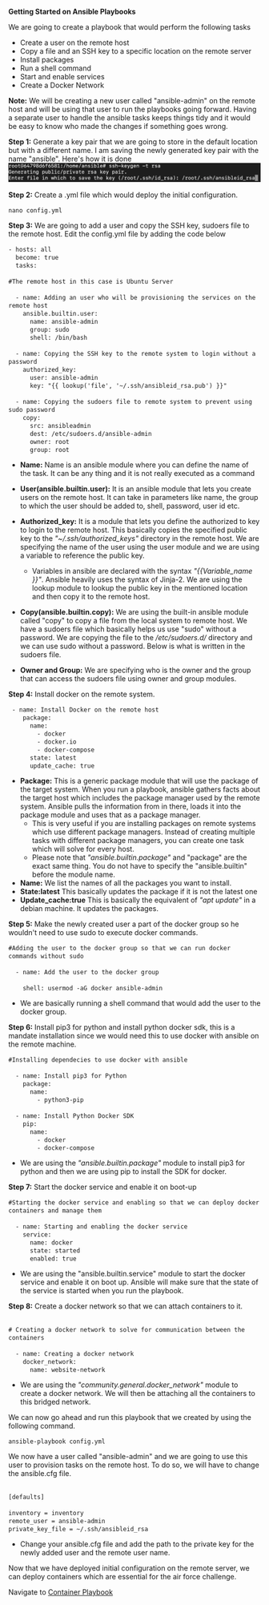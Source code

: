 **Getting Started on Ansible Playbooks**

We are going to create a playbook that would perform the following tasks

- Create a user on the remote host
- Copy a file  and an SSH key to a specific location on the remote server
- Install packages
- Run a shell command
- Start and enable services
- Create a Docker Network

**Note:**  We will be creating a new user called "ansible-admin" on the remote host and will be using that user to run the playbooks going forward. Having a separate user to handle the ansible tasks keeps things tidy and it would be easy to know who made the changes if something goes wrong.


**Step 1:** Generate a key pair that we are going to store in the default location but with a different name. I am saving the newly generated key pair with the name "ansible". Here's how it is done
![generate key](images/keypair.png)

**Step 2:** Create a .yml file which would deploy the initial configuration.

```
nano config.yml
```

**Step 3:**  We are going to add a user and copy the SSH key, sudoers file to the remote host. Edit the config.yml file by adding the code below

```
- hosts: all
  become: true
  tasks:

#The remote host in this case is Ubuntu Server 

  - name: Adding an user who will be provisioning the services on the remote host
    ansible.builtin.user:
      name: ansible-admin
      group: sudo
      shell: /bin/bash

  - name: Copying the SSH key to the remote system to login without a password
    authorized_key:
      user: ansible-admin
      key: "{{ lookup('file', '~/.ssh/ansibleid_rsa.pub') }}"

  - name: Copying the sudoers file to remote system to prevent using sudo password
    copy:
      src: ansibleadmin
      dest: /etc/sudoers.d/ansible-admin
      owner: root
      group: root
```

- **Name:** Name is an ansible module where you can define the name of the task. It can be any thing and it is not really executed as a command
- **User(ansible.builtin.user):** It is an ansible module that lets you create users on the remote host. It can take in parameters like name, the group to which the user should be added to, shell, password, user id etc.
- **Authorized_key:** It is a module that lets you define the authorized to key to login to the remote host. This basically copies the specified public key to the *"~/.ssh/authorized_keys"* directory in the remote host. We are specifying the name of the user using the user module and we are using a variable to reference the public key.
  - Variables in ansible are declared with the syntax *"{{Variable_name }}"*. Ansible heavily uses the syntax of Jinja-2.  We are using the lookup module to lookup the public key in the mentioned location and then copy it to the remote host.

- **Copy(ansible.builtin.copy):** We are using the built-in ansible module called "copy" to copy a file from the local system to remote host. We have a sudoers file which basically helps us use "sudo" without a password. We are copying the file to the */etc/sudoers.d/* directory and we can use sudo without a password. Below is what is written in the sudoers file.

- **Owner and Group:**  We are specifying who is the owner and the group that can access the sudoers file using owner and group modules.

**Step 4:**  Install docker on the remote system.

```
 - name: Install Docker on the remote host
    package:
      name:
        - docker
        - docker.io
        - docker-compose
      state: latest
      update_cache: true
```

- **Package:** This is a generic package module that will use the package of the target system. When you run a playbook, ansible gathers facts about the target host which includes the package manager used by the remote system. Ansible pulls the information from in there, loads it into the package module and uses that as a package manager.
    -  This is very useful if you are installing packages on remote systems which use different package managers. Instead of creating multiple tasks with different package managers, you can create one task which will solve for every host.
    -  Please note that *"ansible.builtin.package"* and "package" are the exact same thing. You do not have to specify the "ansible.builtin" before the module name.
- **Name:** We list the names of all the packages you want to install.
- **State:latest**  This basically updates the package if it is not the latest one
- **Update_cache:true**  This is basically the equivalent of *"apt update"* in a debian machine. It updates the packages.

**Step 5:**  Make the newly created user a part of the docker group so he wouldn't need to use sudo to execute docker commands.

```
#Adding the user to the docker group so that we can run docker commands without sudo

  - name: Add the user to the docker group 

    shell: usermod -aG docker ansible-admin
```

- We are basically running a shell command that would add the user to the docker group. 


**Step 6:**  Install pip3 for python  and  install python docker sdk, this is a mandate installation since we would need this to use docker with ansible on the remote machine.

```
#Installing dependecies to use docker with ansible

  - name: Install pip3 for Python 
    package:
      name:
        - python3-pip

  - name: Install Python Docker SDK
    pip:
      name:
        - docker
        - docker-compose
```

- We are using the *"ansible.builtin.package"* module to install pip3 for python and then we are using pip to install the SDK for docker.

**Step 7:** Start the docker service and enable it on boot-up

```
#Starting the docker service and enabling so that we can deploy docker containers and manage them

  - name: Starting and enabling the docker service
    service:
      name: docker
      state: started
      enabled: true
```

- We are using the "ansible.builtin.service" module to start the docker service and enable it on boot up. Ansible will make sure that the state of the service is started when you run the playbook.

**Step 8:** Create a docker network so that we can attach containers to it.

```

# Creating a docker network to solve for communication between the containers

  - name: Creating a docker network
    docker_network:
      name: website-network
```

- We are using the *"community.general.docker_network"* module to create a docker network. We will then be attaching all the containers to this bridged network.

We can now go ahead and run this playbook that we created by using the following command. 

```
ansible-playbook config.yml
```

We now have a user called "ansible-admin" and we are going to use this user to provision tasks on the remote host. To do so, we will have to change the ansible.cfg file.  

```

[defaults]

inventory = inventory
remote_user = ansible-admin
private_key_file = ~/.ssh/ansibleid_rsa
```

- Change your ansible.cfg file and add the path to the private key for the newly added user and the remote user name.

Now that we have deployed initial configuration on the remote server, we can deploy containers which are essential for the air force challenge.

Navigate to [Container Playbook](containers_playbook.md)

